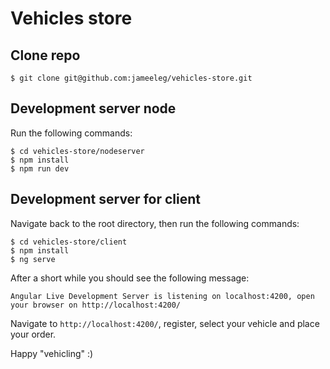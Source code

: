 # Vehicles store

## Clone repo
`$ git clone git@github.com:jameeleg/vehicles-store.git`

## Development server node
Run the following commands:

```
$ cd vehicles-store/nodeserver
$ npm install
$ npm run dev
```

## Development server for client
Navigate back to the root directory, then run the following commands:

```
$ cd vehicles-store/client
$ npm install
$ ng serve
```

After a short while you should see the following message:

```Angular Live Development Server is listening on localhost:4200, open your browser on http://localhost:4200/```


Navigate to `http://localhost:4200/`, register, select your vehicle and place your order.


Happy "vehicling" :)

